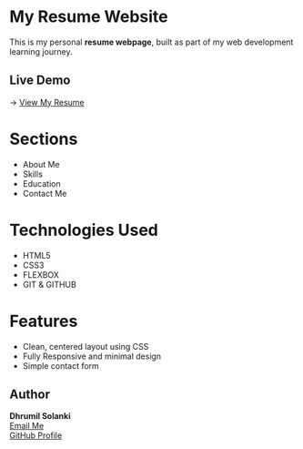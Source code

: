 # My Resume Website

This is my personal **resume webpage**, built as part of my web development learning journey.

## Live Demo
-> [View My Resume](https://dhrumil2004.github.io/my-resume/)

# Sections
- About Me  
- Skills  
- Education  
- Contact Me  

# Technologies Used
- HTML5  
- CSS3  
- FLEXBOX
- GIT & GITHUB

# Features
- Clean, centered layout using CSS  
- Fully Responsive and minimal design  
- Simple contact form  

## Author
**Dhrumil Solanki**  
[Email Me](mailto:sdhrumil31@gmail.com)  
[GitHub Profile](https://github.com/dhrumil2004)